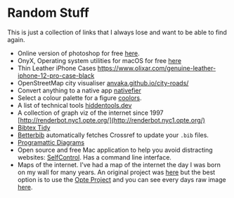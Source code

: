 # Random Stuff

This is just a collection of links that I always lose and want to be able to find again. 

* Online version of photoshop for free [here](https://www.photopea.com/).
* OnyX, Operating system utilities for macOS for free [here](https://www.titanium-software.fr/en/applications.html)
* Thin Leather iPhone Cases https://www.olixar.com/genuine-leather-iphone-12-pro-case-black
* OpenStreetMap city visualiser [anvaka.github.io/city-roads/](https://anvaka.github.io/city-roads/)
* Convert anything to a native app [nativefier](https://github.com/nativefier/nativefier)
* Select a colour palette for a figure [coolors](https://coolors.co/).
* A list of technical tools [hiddentools.dev](https://hiddentools.dev/)
* A collection of graph viz of the internet since 1997 [http://renderbot.nyc1.opte.org/](http://renderbot.nyc1.opte.org/)
* [Bibtex Tidy](https://flamingtempura.github.io/bibtex-tidy/)
* [Betterbib](https://github.com/nschloe/betterbib) automatically fetches Crossref to update your `.bib` files.
* [Programattic Diagrams](https://github.com/mermaid-js/mermaid/blob/develop/docs/Tutorials.md)
* Open source and free Mac application to help you avoid distracting websites: [SelfControl](https://selfcontrolapp.com). Has a command line interface.
* Maps of the internet. I've had a map of the internet the day I was born on my wall for many years. An original project was [here](https://web.archive.org/web/20060106055420/http://research.lumeta.com/ches/map/) but the best option is to use the [Opte Project](https://www.opte.org/the-internet) and you can see every days raw image [here](http://renderbot.nyc1.opte.org).
